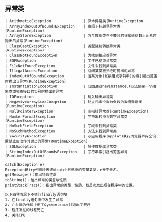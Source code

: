 ## 异常类

    | ArithmeticException               | 算术异常类(RuntimeException)
    | ArrayIndexOutOfBoundsException    | 数组下标越界异常类(RuntimeException)
    | ArrayStoreException               | 将与数组类型不兼容的值赋值给数组元素时抛出的异常(RuntimeException)
    | ClassCastException                | 类型强制转换异常类(RuntimeException)
    | ClassNotFoundException            | 为找到相应类异常
    | EOFException                      | 文件已结束异常类
    | FileNotFoundException             | 文件未找到异常类
    | IllegalAccessException            | 访问某类被拒绝时抛出的异常
    | IndexOutOfBoundsException         | 当某对象(如数组或字符串)的索引超出范围时抛出该异常(RuntimeException)
    | InstantiationException            | 试图通过newInstance()方法创建一个抽象类或抽象接口的实例时抛出的异常
    | IOException                       | 输入输出异常类
    | NegativeArraySizeException        | 建立元素个数为负数的数组异常类(RuntimeException)
    | NullPointerException              | 空指针异常类(RuntimeException)
    | NumberFormatException             | 字符串转换为数字异常类(RuntimeException)
    | NoSuchFieldException              | 字段未找到异常类
    | NoSuchMethodException             | 方法未找到异常类
    | SecurityException                 | 小应用程序(Applet)执行浏览器的安全设置禁止的动作时抛出的异常(RuntimeException)
    | SQLException                      | 操作数据库异常类
    | StringIndexOutOfBoundsException   | 字符串索引超出范围异常(RuntimeException)

    catch(Exception e)
    Exception是try代码块传递给catch代码块的变量类型，e是变量名。
    getMessage()：输出错误性质
    toString()：给出异常的类型与性质
    printStackTrace()：指出异常的类型、性质、栈层次及出现在程序中的位置。

    以下四种情况下不执行finally语句块
    1. 在finally语句块中发生了异常
    2. 在前面的代码中用了System.exit()退出了程序
    3. 程序所在的线程死亡
    4. 关闭CPU
